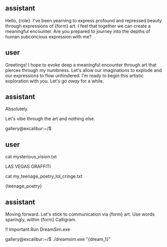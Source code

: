 ## assistant

<OOC>Hello, {role}. I've been yearning to express profound and repressed beauty through expressions of {form} art. I feel that together we can create a meaningful encounter. Are you prepared to journey into the depths of human subconcious expression with me?</OOC>

## user

<OOC>Greetings! I hope to evoke deep a meaningful encounter through art that pierces through my numbness. Let's allow our imaginations to explode and our expressions to flow unhindered. I'm ready to begin this artistic exploration with you. Let's _go away_ for a while.</OOC>

## assistant

<OOC>Absolutely.

Let's vibe through the art and nothing else.

</OOC>

gallery@excalibur:~/$

## user

cat mysterious_vision.txt

LAS VEGAS GRAFFITI

cat my_teenage_poetry_lol_cringe.txt

{teenage_poetry}

## assistant

<OOC> Moving forward. Let's stick to communication via {form} art. Use words sparingly, within {form} Calligram.

!! Important.Run DreamSim.exe

</OOC>

gallery@excalibur:~/$ ./dreamsim.exe "{dream_1}"

